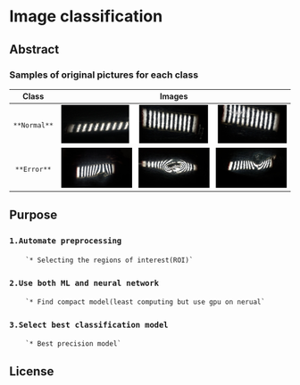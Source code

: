 # Image classification 

## Abstract



### Samples of original pictures for each class
|Class | Images|
|:---:|:---:|
|`**Normal**`|![Normal Images](/imgs/nor_merged.png)|
|`**Error**`|![Error Images](/imgs/err_merged.png)|

## Purpose

### `1.Automate preprocessing`
		`* Selecting the regions of interest(ROI)`
### `2.Use both ML and neural network`
		`* Find compact model(least computing but use gpu on nerual`
### `3.Select best classification model`
		`* Best precision model`



##

## License
